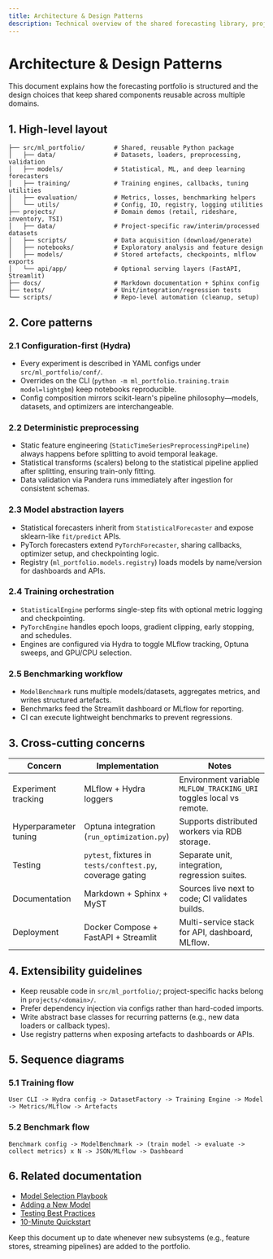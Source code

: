 ```yaml
---
title: Architecture & Design Patterns
description: Technical overview of the shared forecasting library, project scaffolding, and cross-cutting design patterns.
---
```


# Architecture & Design Patterns

This document explains how the forecasting portfolio is structured and the design choices that keep shared components reusable across multiple domains.

## 1. High-level layout

```
├── src/ml_portfolio/        # Shared, reusable Python package
│   ├── data/                # Datasets, loaders, preprocessing, validation
│   ├── models/              # Statistical, ML, and deep learning forecasters
│   ├── training/            # Training engines, callbacks, tuning utilities
│   ├── evaluation/          # Metrics, losses, benchmarking helpers
│   └── utils/               # Config, IO, registry, logging utilities
├── projects/                # Domain demos (retail, rideshare, inventory, TSI)
│   ├── data/                # Project-specific raw/interim/processed datasets
│   ├── scripts/             # Data acquisition (download/generate)
│   ├── notebooks/           # Exploratory analysis and feature design
│   ├── models/              # Stored artefacts, checkpoints, mlflow exports
│   └── api/app/             # Optional serving layers (FastAPI, Streamlit)
├── docs/                    # Markdown documentation + Sphinx config
├── tests/                   # Unit/integration/regression tests
└── scripts/                 # Repo-level automation (cleanup, setup)
```

## 2. Core patterns

### 2.1 Configuration-first (Hydra)

- Every experiment is described in YAML configs under `src/ml_portfolio/conf/`.
- Overrides on the CLI (`python -m ml_portfolio.training.train model=lightgbm`) keep notebooks reproducible.
- Config composition mirrors scikit-learn's pipeline philosophy—models, datasets, and optimizers are interchangeable.

### 2.2 Deterministic preprocessing

- Static feature engineering (`StaticTimeSeriesPreprocessingPipeline`) always happens before splitting to avoid temporal leakage.
- Statistical transforms (scalers) belong to the statistical pipeline applied after splitting, ensuring train-only fitting.
- Data validation via Pandera runs immediately after ingestion for consistent schemas.

### 2.3 Model abstraction layers

- Statistical forecasters inherit from `StatisticalForecaster` and expose sklearn-like `fit/predict` APIs.
- PyTorch forecasters extend `PyTorchForecaster`, sharing callbacks, optimizer setup, and checkpointing logic.
- Registry (`ml_portfolio.models.registry`) loads models by name/version for dashboards and APIs.

### 2.4 Training orchestration

- `StatisticalEngine` performs single-step fits with optional metric logging and checkpointing.
- `PyTorchEngine` handles epoch loops, gradient clipping, early stopping, and schedules.
- Engines are configured via Hydra to toggle MLflow tracking, Optuna sweeps, and GPU/CPU selection.

### 2.5 Benchmarking workflow

- `ModelBenchmark` runs multiple models/datasets, aggregates metrics, and writes structured artefacts.
- Benchmarks feed the Streamlit dashboard or MLflow for reporting.
- CI can execute lightweight benchmarks to prevent regressions.

## 3. Cross-cutting concerns

| Concern               | Implementation                                             | Notes                                                               |
| --------------------- | ---------------------------------------------------------- | ------------------------------------------------------------------- |
| Experiment tracking   | MLflow + Hydra loggers                                     | Environment variable `MLFLOW_TRACKING_URI` toggles local vs remote. |
| Hyperparameter tuning | Optuna integration (`run_optimization.py`)                 | Supports distributed workers via RDB storage.                       |
| Testing               | `pytest`, fixtures in `tests/conftest.py`, coverage gating | Separate unit, integration, regression suites.                      |
| Documentation         | Markdown + Sphinx + MyST                                   | Sources live next to code; CI validates builds.                     |
| Deployment            | Docker Compose + FastAPI + Streamlit                       | Multi-service stack for API, dashboard, MLflow.                     |

## 4. Extensibility guidelines

- Keep reusable code in `src/ml_portfolio/`; project-specific hacks belong in `projects/<domain>/`.
- Prefer dependency injection via configs rather than hard-coded imports.
- Write abstract base classes for recurring patterns (e.g., new data loaders or callback types).
- Use registry patterns when exposing artefacts to dashboards or APIs.

## 5. Sequence diagrams

### 5.1 Training flow

```
User CLI -> Hydra config -> DatasetFactory -> Training Engine -> Model -> Metrics/MLflow -> Artefacts
```

### 5.2 Benchmark flow

```
Benchmark config -> ModelBenchmark -> (train model -> evaluate -> collect metrics) x N -> JSON/MLflow -> Dashboard
```

## 6. Related documentation

- [Model Selection Playbook](../guides/model_selection.md)
- [Adding a New Model](adding_model.md)
- [Testing Best Practices](testing_best_practices.md)
- [10-Minute Quickstart](../getting_started/ten_minute_tour.md)

Keep this document up to date whenever new subsystems (e.g., feature stores, streaming pipelines) are added to the portfolio.
